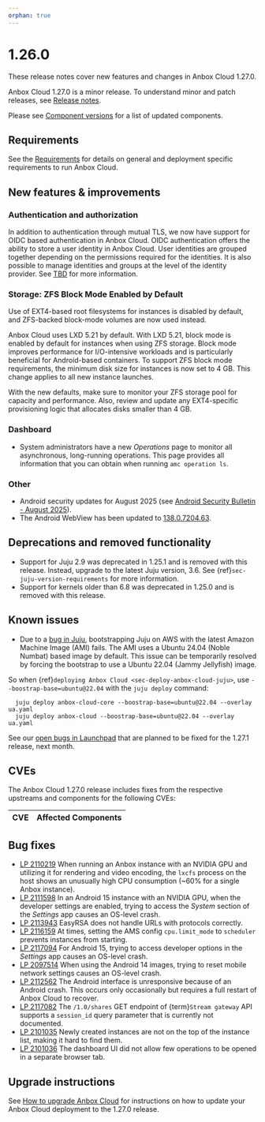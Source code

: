 ```yaml
---
orphan: true
---
```

# 1.26.0

These release notes cover new features and changes in Anbox Cloud 1.27.0.

Anbox Cloud 1.27.0 is a minor release. To understand minor and patch releases, see [Release notes](https://documentation.ubuntu.com/anbox-cloud/en/latest/reference/release-notes/release-notes).

Please see [Component versions](https://documentation.ubuntu.com/anbox-cloud/en/latest/reference/component-versions/) for a list of updated components.

## Requirements

See the [Requirements](https://documentation.ubuntu.com/anbox-cloud/en/latest/reference/requirements/) for details on general and deployment specific requirements to run Anbox Cloud.

## New features & improvements

### Authentication and authorization

In addition to authentication through mutual TLS, we now have support for OIDC based authentication in Anbox Cloud. OIDC authentication offers the ability to store a user identity in Anbox Cloud. User identities are grouped together depending on the permissions required for the identities. It is also possible to manage identities and groups at the level of the identity provider. See [TBD](tbd) for more information.

### Storage: ZFS Block Mode Enabled by Default

Use of EXT4-based root filesystems for instances is disabled by default, and ZFS-backed block-mode volumes are now used instead.

Anbox Cloud uses LXD 5.21 by default. With LXD 5.21, block mode is enabled by default for instances when using ZFS storage. Block mode improves performance for I/O-intensive workloads and is particularly beneficial for Android-based containers. To support ZFS block mode requirements, the minimum disk size for instances is now set to 4 GB. This change applies to all new instance launches.

With the new defaults, make sure to monitor your ZFS storage pool for capacity and performance. Also, review and update any EXT4-specific provisioning logic that allocates disks smaller than 4 GB.

### Dashboard

* System administrators have a new *Operations* page to monitor all asynchronous, long-running operations. This page provides all information that you can obtain when running `amc operation ls`.


### Other

* Android security updates for August 2025 (see [Android Security Bulletin - August 2025](https://source.android.com/docs/security/bulletin/2025-08-01)).
* The Android WebView has been updated to [138.0.7204.63](https://chromereleases.googleblog.com/2025/06/chrome-for-android-update_30.html).

## Deprecations and removed functionality

* Support for Juju 2.9 was deprecated in 1.25.1 and is removed with this release. Instead, upgrade to the latest Juju version, 3.6. See {ref}`sec-juju-version-requirements` for more information.
* Support for kernels older than 6.8 was deprecated in 1.25.0 and is removed with this release.

## Known issues

* Due to a [bug in Juju](https://github.com/juju/juju/issues/20344), bootstrapping Juju on AWS with the latest Amazon Machine Image (AMI) fails. The AMI uses a Ubuntu 24.04 (Noble Numbat) based image by default. This issue can be temporarily resolved by forcing the bootstrap to use a Ubuntu 22.04 (Jammy Jellyfish) image.

So when {ref}`deploying Anbox Cloud <sec-deploy-anbox-cloud-juju>`, use `--boostrap-base=ubuntu@22.04` with the `juju deploy` command:

      juju deploy anbox-cloud-core --boostrap-base=ubuntu@22.04 --overlay ua.yaml
      juju deploy anbox-cloud --boostrap-base=ubuntu@22.04 --overlay ua.yaml

See our [open bugs in Launchpad](https://bugs.launchpad.net/anbox-cloud/?field.searchtext=&orderby=-importance&field.status%3Alist=NEW&field.status%3Alist=CONFIRMED&field.status%3Alist=TRIAGED&field.status%3Alist=INPROGRESS&field.status%3Alist=DEFERRED&field.status%3Alist=FIXCOMMITTED&field.status%3Alist=INCOMPLETE_WITH_RESPONSE&field.status%3Alist=INCOMPLETE_WITHOUT_RESPONSE&assignee_option=any&field.assignee=&field.bug_reporter=&field.bug_commenter=&field.subscriber=&field.structural_subscriber=&field.milestone%3Alist=102837&field.tag=&field.tags_combinator=ANY&field.has_cve.used=&field.omit_dupes.used=&field.omit_dupes=on&field.affects_me.used=&field.has_patch.used=&field.has_branches.used=&field.has_branches=on&field.has_no_branches.used=&field.has_no_branches=on&field.has_blueprints.used=&field.has_blueprints=on&field.has_no_blueprints.used=&field.has_no_blueprints=on&search=Search) that are planned to be fixed for the 1.27.1 release, next month.

## CVEs

The Anbox Cloud 1.27.0 release includes fixes from the respective upstreams and components for the following CVEs:

| CVE | Affected Components |
|-----|---------------------|

## Bug fixes

* [LP 2110219](https://bugs.launchpad.net/anbox-cloud/+bug/2110219) When running an Anbox instance with an NVIDIA GPU and utilizing it for rendering and video encoding, the `lxcfs` process on the host shows an unusually high CPU consumption (~60% for a single Anbox instance).
* [LP 2111598](https://bugs.launchpad.net/anbox-cloud/+bug/2111598) In an Android 15 instance with an NVIDIA GPU, when the developer settings are enabled, trying to access the *System* section of the *Settings* app causes an OS-level crash.
* [LP 2113943](https://bugs.launchpad.net/anbox-cloud/+bug/2113943) EasyRSA does not handle URLs with protocols correctly.
* [LP 2116159](https://bugs.launchpad.net/anbox-cloud/+bug/2116159) At times, setting the AMS config `cpu.limit_mode` to `scheduler` prevents instances from starting.
* [LP 2117094](https://bugs.launchpad.net/anbox-cloud/+bug/2117094) For Android 15, trying to access developer options in the *Settings* app causes an OS-level crash.
* [LP 2097514](https://bugs.launchpad.net/anbox-cloud/+bug/2097514) When using the Android 14 images, trying to reset mobile network settings causes an OS-level crash.
* [LP 2112562](https://bugs.launchpad.net/anbox-cloud/+bug/2112562) The Android interface is unresponsive because of an Android crash. This occurs only occasionally but requires a full restart of Anbox Cloud to recover.
* [LP 2117082](https://bugs.launchpad.net/anbox-cloud/+bug/2117082) The `/1.0/shares` GET endpoint of {term}`Stream gateway` API supports a `session_id` query parameter that is currently not documented.
* [LP 2101035](https://bugs.launchpad.net/anbox-cloud/+bug/2101035) Newly created instances are not on the top of the instance list, making it hard to find them.
* [LP 2101036](https://bugs.launchpad.net/anbox-cloud/+bug/2101036) The dashboard UI did not allow few operations to be opened in a separate browser tab.

## Upgrade instructions

See [How to upgrade Anbox Cloud](https://documentation.ubuntu.com/anbox-cloud/en/latest/howto/update/upgrade-anbox/#howto-upgrade-anbox-cloud) for instructions on how to update your Anbox Cloud deployment to the 1.27.0 release.
